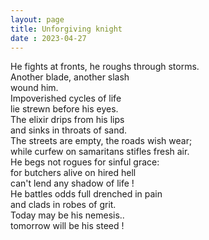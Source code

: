 ```yaml
---
layout: page
title: Unforgiving knight
date : 2023-04-27
---
```



He fights at fronts, he roughs through storms. <br>
Another blade, another slash <br>
wound him. <br>
Impoverished cycles of life <br>
lie strewn before his eyes. <br>
The elixir drips from his lips <br>
and sinks in throats of sand. <br>
The streets are empty, the roads wish wear; <br>
while curfew on samaritans stifles fresh air. <br>
He begs not rogues for sinful grace: <br>
for butchers alive on hired hell <br>
can't lend any shadow of life ! <br>
He battles odds full drenched in pain <br>
and clads in robes of grit. <br>
Today may be his nemesis.. <br>
tomorrow will be his steed ! <br>